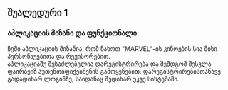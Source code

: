 ## შუალედური 1

### აპლიკაციის მიზანი და ფუნქციონალი

ჩემი აპლიკაციის მიზანია, რომ ნახოთ "MARVEL"-ის კინოების სია მისი პერსონაჟებითა და რეჟისორებით.  
აპლიკაციაშუ შესაძლებელია დარეგისტრირება და შემდგომ შესვლა ფაირბეიზ აუთენთიფიქეიშენის გამოყენებით. დარეგისტრირებისთანავე გადადიხარ ლოგინზე, საიდანაც შედიხარ უკვე სისტემაში. 
